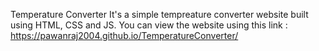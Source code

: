 Temperature Converter
It's a simple tempreature converter website built using HTML, CSS and JS.
You can view the website using this link : 
https://pawanraj2004.github.io/TemperatureConverter/
